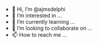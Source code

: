 - 👋 Hi, I’m @ajmsdelphi
- 👀 I’m interested in ...
- 🌱 I’m currently learning ...
- 💞️ I’m looking to collaborate on ...
- 📫 How to reach me ...

<!---
ajmsdelphi/ajmsdelphi is a ✨ special ✨ repository because its `README.md` (this file) appears on your GitHub profile.
You can click the Preview link to take a look at your changes.
--->
